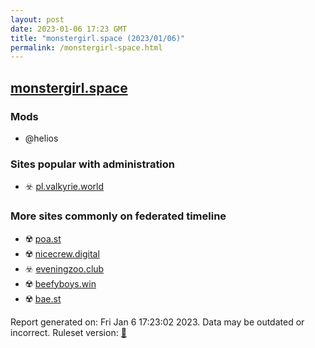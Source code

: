 ```yaml
---
layout: post
date: 2023-01-06 17:23 GMT
title: "monstergirl.space (2023/01/06)"
permalink: /monstergirl-space.html
---
```



## [monstergirl.space](https://monstergirl.space)

### Mods
 * @helios

### Sites popular with administration

* ☣️ [pl.valkyrie.world](/pl-valkyrie-world.html)

### More sites commonly on federated timeline

* ☢️ [poa.st](/poa-st.html)
* ☢️ [nicecrew.digital](/nicecrew-digital.html)
* ☣️ [eveningzoo.club](/eveningzoo-club.html)
* ☢️ [beefyboys.win](/beefyboys-win.html)
* ☢️ [bae.st](/bae-st.html)

Report generated on: Fri Jan  6 17:23:02 2023. Data may be outdated or incorrect.
Ruleset version: [🏀](/version-basketball)
